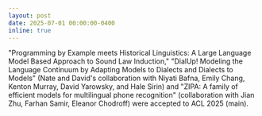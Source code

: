 ```yaml
---
layout: post
date: 2025-07-01 00:00:00-0400
inline: true
---
```


"Programming by Example meets Historical Linguistics: A Large Language Model Based Approach to Sound Law Induction," "DialUp! Modeling the Language Continuum by Adapting Models to Dialects and Dialects to Models" (Nate and David's collaboration with Niyati Bafna, Emily Chang, Kenton Murray, David Yarowsky, and Hale Sirin) and "ZIPA: A family of efficient models for multilingual phone recognition" (collaboration with Jian Zhu, Farhan Samir, Eleanor Chodroff) were accepted to ACL 2025 (main).

